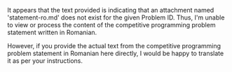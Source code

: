 It appears that the text provided is indicating that an attachment named 'statement-ro.md' does not exist for the given Problem ID. Thus, I'm unable to view or process the content of the competitive programming problem statement written in Romanian.

However, if you provide the actual text from the competitive programming problem statement in Romanian here directly, I would be happy to translate it as per your instructions.